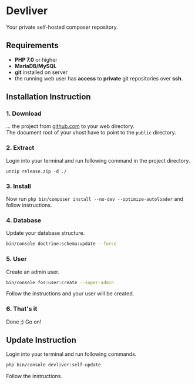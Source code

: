 # Devliver

Your private self-hosted composer repository.

##  Requirements

* **PHP 7.0** or higher
* **MariaDB/MySQL**
* **git** installed on server
* the running web user has **access** to **private** git repositories over **ssh**.

##  Installation Instruction

### 1. Download

... the project from [github.com](https://github.com/shapecode/devliver/releases) to your web directory.  
The document root of your vhost have to point to the `public` directory.

### 2. Extract

Login into your terminal and run following command in the project directory.

`unzip release.zip -d ./`

### 3. Install

Now run `php bin/composer install --no-dev --optimize-autoloader` and follow instructions.

### 4. Database

Update your database structure.
 
```bash
bin/console doctrine:schema:update --force
```

### 5. User

Create an admin user.

```bash
bin/console fos:user:create --super-admin
```

Follow the instructions and your user will be created.

### 6. That's it

Done ;) Go on!


##  Update Instruction

Login into your terminal and run following commands.

```bash
php bin/console devliver:self-update
```

Follow the instructions.
